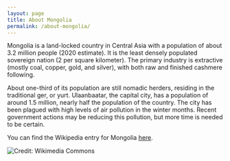 ```yaml
---
layout: page
title: About Mongolia
permalink: /about-mongolia/
---
```


Mongolia is a land-locked country in Central Asia with a population of about 3.2 million people (2020 estimate). It is the least densely populated sovereign nation (2 per square kilometer). The primary industry is extractive (mostly coal, copper, gold, and silver), with both raw and finished cashmere following. 

About one-third of its population are still nomadic herders, residing in the traditional ger, or yurt. Ulaanbaatar, the capital city, has a population of around 1.5 million, nearly half the population of the country. The city has been plagued with high levels of air pollution in the winter months. Recent government actions may be reducing this pollution, but more time is needed to be certain. 

You can find the Wikipedia entry for Mongolia [here](https://en.wikipedia.org/wiki/Mongolia). 

![](https://upload.wikimedia.org/wikipedia/commons/c/c2/UB_downtown.jpg "Credit: Wikimedia Commons")
